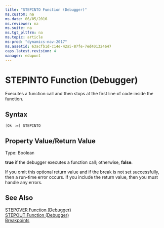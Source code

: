 ```yaml
---
title: "STEPINTO Function (Debugger)"
ms.custom: na
ms.date: 06/05/2016
ms.reviewer: na
ms.suite: na
ms.tgt_pltfrm: na
ms.topic: article
ms-prod: "dynamics-nav-2017"
ms.assetid: 63acfb1d-c14e-42a5-87fe-7ed401324647
caps.latest.revision: 4
manager: edupont
---
```

# STEPINTO Function (Debugger)
Executes a function call and then stops at the first line of code inside the function.  
  
## Syntax  
  
```  
[Ok :=] STEPINTO   
```  
  
## Property Value/Return Value  
 Type: Boolean  
  
 **true** if the debugger executes a function call; otherwise, **false**.  
  
 If you omit this optional return value and if the break is not set successfully, then a run-time error occurs. If you include the return value, then you must handle any errors.  
  
## See Also  
 [STEPOVER Function \(Debugger\)](STEPOVER-Function--Debugger-.md)   
 [STEPOUT Function \(Debugger\)](STEPOUT-Function--Debugger-.md)   
 [Breakpoints](Breakpoints.md)